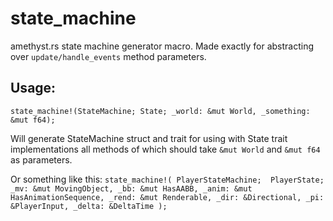 # state_machine

amethyst.rs state machine generator macro.
Made exactly for abstracting over `update/handle_events` method parameters.

## Usage:
`state_machine!(StateMachine; State; _world: &mut World, _something: &mut f64);`

Will generate StateMachine struct and trait for using with State trait implementations all methods of which should take `&mut World` and `&mut f64` as parameters.

Or something like this:
`
state_machine!(
    PlayerStateMachine; 
    PlayerState; 
    _mv: &mut MovingObject,
    _bb: &mut HasAABB,
    _anim: &mut HasAnimationSequence,
    _rend: &mut Renderable,
    _dir: &Directional,
    _pi: &PlayerInput,
    _delta: &DeltaTime
);
`
